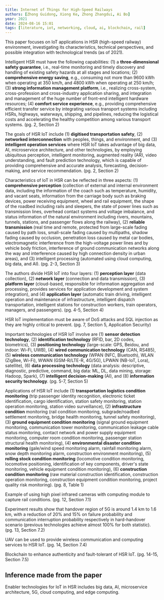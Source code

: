 ```yaml
---
title: Internet of Things for High-Speed Railways
authors: [Zhong Guidong, Xiong Ke, Zhong Zhangdui, Ai Bo]
year: 2021
date: 2024-08-16 15:01
tags: [literature, iot, networking, cloud, ai, blockchain, rail]
---
```


This paper focuses on IoT applications in HSR (high-speed railway) environment,
investigating its characteristics, technical perspectives, and possible
integration with technological trends (as of 2021).

Intelligent HSR must have the following capabilities: (1) a **three-dimensional
safety guarantee**, i.e., real-time monitoring and timely discovery and handling
of existing safety hazards at all stages and locations; (2) **comprehensive
energy saving**, e.g., consuming not more than 9600 kWh when operating at 350
km/h, and 4800 kWh when operating at 250 km/h; (3) **strong information
management platform**, i.e., realizing cross-system, cross-profession and
cross-industry application sharing, and integration and management of the huge
number of front-end intelligent hardware resources; (4) **comfort service
experience**, e.g., providing comprehensive efficient transfer service by
integrating various transport systems including HSRs, highways, waterways,
shipping, and pipelines, reducing the logistical costs and accelerating the
healthy competition among various transport systems. (pg. 2, Section 2)

The goals of HSR IoT include (1) **digitised transportation safety**, (2)
**networked interconnection** with peoples, things, and environment, and (3)
**intelligent operation services** where HSR IoT takes advantage of big data,
AI, microservice architecture, and other technologies, by employing ubiquitous
perception, intelligent monitoring, augmented reality (AR), video understanding,
and fault prediction technology, which is capable of providing comprehensive and
accurate analysis, forecasting, decision-making, and service recommendation.
(pg. 2, Section 2)

Characteristics of IoT in HSR can be reflected in three aspects: (1)
**comprehensive perception** (collection of external and internal environment
data, including the information of the coach such as temperature, humidity, and
vacant seats, information from the carriage body such as braking devices, power
receiving equipment, wheel and rail equipment, the shape of the roadbed
including rails and sleepers, the state of power lines such as transmission
lines, overhead contact systems and voltage imbalance, and status information of
the natural environment including rivers, mountains, tunnels, stations, and
passenger flows along the railway), (2) **reliable transmission** (real time and
remote, protected from large-scale fading caused by path loss, small-scale
fading caused by multipaths, shadow fading caused by occlusion, penetration loss
caused by metal car bodies, electromagnetic interference from the high-voltage
power lines and by vehicle body friction, interference of ground communication
networks along the way and interference caused by high connection density in
urban areas), and (3) intelligent processing (automated using cloud computing,
big data, and AI). (pg. 2-3, Section 3)

The authors divide HSR IoT into four layers: (1) **perception layer** (data
collection), (2) **network layer** (connection and data transmission), (3)
**platform layer** (cloud-based, responsible for information aggregation and
processing, provides services for application development and system
integration), and (4) **application layer** (automatic train driving,
intelligent operation and maintenance of infrastructure, intelligent dispatch
transportation, intelligent stations for construction workers, train operators,
managers, and passengers). (pg. 4-5, Section 4)

HSR IoT implementation must be aware of DoS attacks and SQL injection as they
are highly critical to prevent. (pg. 7, Section 5, Application Security)

Important technologies of HSR IoT involve are (1) **sensor detection
technology**, (2) **identification technology** (RFID, bar, 2D codes,
biometrics), (3) **positioning technology** (large-scale: GPS, Beidou, and
indoor: Wi-Fi, UWB), (4) **wired communication technology** (CAN, RS485), (5)
**wireless communication technology** (WPAN (NFC, Bluetooth), WLAN (ZigBee,
Wi-Fi), WWAN (GSM-R/LTE-R, 4G/5G), LPWAN (NB-IoT, Lora), satellite), (6) **data
processing technology** (data analysis: descriptive, diagnostic, predictive,
command, big data: ML, DL, data mining, storage: Hadoop, Spark), (7)
**intelligent decision-making** (AI), and (8) **information security
technology**. (pg. 5-7, Section 5)

Applications of HSR IoT include (1) **transportation logistics condition
monitoring** (trip passenger identity recognition, electronic ticket
identification, cargo identification, station safety monitoring, station
operation monitoring, station video surveillance), (2) **infrastructure
condition** monitoring (rail condition monitoring, subgrade/roadbed settlement
monitoring, bridge health monitoring, tunnel safety monitoring), (3) **ground
equipment condition monitoring** (signal ground equipment monitoring,
communication tower monitoring, communication leakage cable status monitoring,
contact network and power supply equipment monitoring, computer room condition
monitoring, passenger station structural health monitoring), (4) **environmental
disaster condition monitoring** (gale/wind speed monitoring alarm, rainfall
monitoring alarm, snow depth monitoring alarm, construction environment
monitoring), (5) **rolling stock condition monitoring** (locomotive condition
monitoring, locomotive positioning, identification of key components, driver's
state monitoring, vehicle equipment condition monitoring), (6) **construction
condition monitoring** (raw material construction identification, construction
operation monitoring, construction equipment condition monitoring, project
quality risk monitoring). (pg. 8, Table 1)

Example of using high pixel infrared cameras with computing module to capture
rail conditions. (pg. 12, Section 7.1)

Experiment results show that handover region of 5G is around 1.4 km to 1.6 km,
with a reduction of 20% and 15% on failure probability and communication
interruption probability respectively in hard-handover scenario (previous
technologies achieve almost 100% for both statistic). (pg. 13, Section 7.2)

UAV can be used to provide wireless communication and computing services to HSR
IoT. (pg. 14, Section 7.4)

Blockchain to enhance authenticity and fault-tolerant of HSR IoT. (pg. 14-15,
Section 7.5)

## Inference made from the paper

Enabler technologies for IoT in HSR includes big data, AI, microservice
architecture, 5G, cloud computing, and edge computing.
